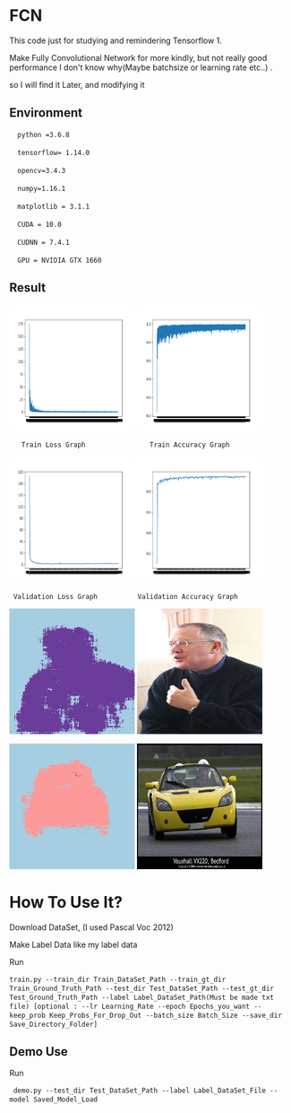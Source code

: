 # FCN

This code just for studying and remindering Tensorflow 1.

Make Fully Convolutional Network for more kindly, but not really good performance
I don't know why(Maybe batchsize or learning rate etc..) .

so I will find it Later, and modifying it

## Environment

      python =3.6.8

      tensorflow= 1.14.0

      opencv=3.4.3

      numpy=1.16.1

      matplotlib = 3.1.1

      CUDA = 10.0

      CUDNN = 7.4.1

      GPU = NVIDIA GTX 1660

## Result

<img src="./result/Train_Loss_Grpah.png" width="224" height="224"> </img> 
<img src="./result/Train_Acc_Grpah.png" width="224" height="224"> </img> 

       Train Loss Graph                Train Accuracy Graph


<img src="./result/Validation_Loss_Grpah.png" width="224" height="224"> </img>
<img src="./result/Validation_Acc_Grpah.png" width="224" height="224"> </img> 

     Validation Loss Graph          Validation Accuracy Graph
     
     
<img src="./FCN_Image/2007_007161.jpg" width="224" height="224"> </img> 
<img src="./JPEGImages/2007_007161.jpg" width="224" height="224"> </img> 

<img src="./FCN_Image/2007_007815.jpg" width="224" height="224"> </img> 
<img src="./JPEGImages/2007_007815.jpg" width="224" height="224"> </img> 

     
     
     
     
# How To Use It?

Download DataSet, (I used Pascal Voc 2012)

Make Label Data like my label data

Run

    train.py --train_dir Train_DataSet_Path --train_gt_dir Train_Ground_Truth_Path --test_dir Test_DataSet_Path --test_gt_dir Test_Ground_Truth_Path --label Label_DataSet_Path(Must be made txt file) [optional : --lr Learning_Rate --epoch Epochs_you_want --keep_prob Keep_Probs_For_Drop_Out --batch_size Batch_Size --save_dir Save_Directory_Folder]

## Demo Use

Run

     demo.py --test_dir Test_DataSet_Path --label Label_DataSet_File --model Saved_Model_Load

